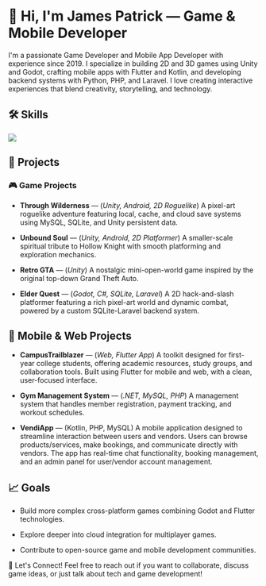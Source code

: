 # 👋 Hi, I'm James Patrick — Game & Mobile Developer

I'm a passionate Game Developer and Mobile App Developer with experience since 2019. I specialize in building 2D and 3D games using Unity and Godot, crafting mobile apps with Flutter and Kotlin, and developing backend systems with Python, PHP, and Laravel.
I love creating interactive experiences that blend creativity, storytelling, and technology.
## 🛠 Skills
<p align="left"> <img src="https://skillicons.dev/icons?i=unity,unreal,flutter,kotlin,swift,androidstudio,react,nextjs,tailwind,nodejs,express,php,python,mysql,sqlite,cpp,typescript,javascript,postman,fsharp,git,flask,mern,mean,mevn" /> </p>


## 🚀 Projects
### 🎮 Game Projects

- **Through Wilderness** — (*Unity, Android, 2D Roguelike*)
    A pixel-art roguelike adventure featuring local, cache, and cloud save systems using MySQL, SQLite, and Unity persistent data.

* **Unbound Soul** — (*Unity, Android, 2D Platformer*)
    A smaller-scale spiritual tribute to Hollow Knight with smooth platforming and exploration mechanics.

- **Retro GTA** — (*Unity*)
    A nostalgic mini-open-world game inspired by the original top-down Grand Theft Auto.

- **Elder Quest** — (*Godot, C#, SQLite, Laravel*)
    A 2D hack-and-slash platformer featuring a rich pixel-art world and dynamic combat, powered by a custom SQLite-Laravel backend system.

## 📱 Mobile & Web Projects

- **CampusTrailblazer** — (*Web, Flutter App*)
    A toolkit designed for first-year college students, offering academic resources, study groups, and collaboration tools. Built using Flutter for mobile and web, with a clean, user-focused interface.

- **Gym Management System** — (*.NET, MySQL, PHP*)
    A management system that handles member registration, payment tracking, and workout schedules.

- **VendiApp** — (Kotlin, PHP, MySQL)
A mobile application designed to streamline interaction between users and vendors. Users can browse products/services, make bookings, and communicate directly with vendors. The app has real-time chat functionality, booking management, and an admin panel for user/vendor account management.

## 📈 Goals

- Build more complex cross-platform games combining Godot and Flutter technologies.

- Explore deeper into cloud integration for multiplayer games.

- Contribute to open-source game and mobile development communities.

🌟 Let's Connect!
Feel free to reach out if you want to collaborate, discuss game ideas, or just talk about tech and game development!
